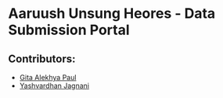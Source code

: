 # Aaruush Unsung Heores - Data Submission Portal
## **Contributors:**
- [Gita Alekhya Paul](https://github.com/gitaalekhyapaul)
- [Yashvardhan Jagnani](https://github.com/jagnani73)
